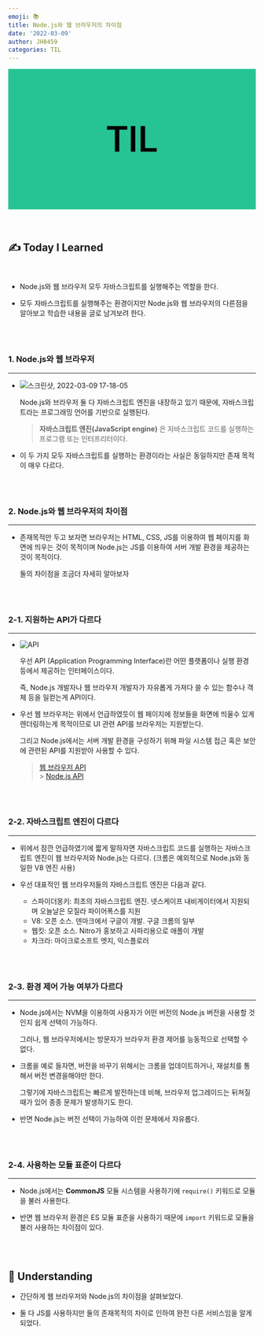 ```yaml
---
emoji: 📚
title: Node.js와 웹 브라우저의 차이점
date: '2022-03-09'
author: JH8459
categories: TIL
---
```


![github-blog.png](../../assets/common/TIL.jpeg)

<br>

## ✍️ **T**oday **I** **L**earned

<br>

- Node.js와 웹 브라우저 모두 자바스크립트를 실행해주는 역할을 한다.

- 모두 자바스크립트를 실행해주는 환경이지만 Node.js와 웹 브라우저의 다른점을 알아보고 학습한 내용을 글로 남겨보려 한다.

<br>
<br>

### 1. Node.js와 웹 브라우저

---

- ![스크린샷, 2022-03-09 17-18-05](https://user-images.githubusercontent.com/83164003/157400661-66decf60-0422-4320-a80e-80d4bf5194db.png)

  Node.js와 브라우저 둘 다 자바스크립트 엔진을 내장하고 있기 때문에, 자바스크립트라는 프로그래밍 언어를 기반으로 실행된다.

  > **자바스크립트 엔진(JavaScript engine)** 은 자바스크립트 코드를 실행하는 프로그램 또는 인터프리터이다.

- 이 두 가지 모두 자바스크립트를 실행하는 환경이라는 사실은 동일하지만 존재 목적이 매우 다르다.

<br>
<br>

### 2. Node.js와 웹 브라우저의 차이점

---

- 존재목적만 두고 보자면 브라우저는 HTML, CSS, JS를 이용하여 웹 페이지를 화면에 띄우는 것이 목적이며 Node.js는 JS를 이용하여 서버 개발 환경을 제공하는 것이 목적이다.

  둘의 차이점을 조금더 자세히 알아보자

<br>
<br>

### 2-1. 지원하는 API가 다르다

---

- ![API](https://user-images.githubusercontent.com/83164003/157400874-eaade652-dab7-4625-bc32-16c8b14b90e8.png)

  우선 API (Application Programming Interface)란 어떤 플랫폼이나 실행 환경 등에서 제공하는 인터페이스이다.

  즉, Node.js 개발자나 웹 브라우저 개발자가 자유롭게 가져다 쓸 수 있는 함수나 객체 등을 일컫는게 API이다.

- 우선 웹 브라우저는 위에서 언급하였듯이 웹 페이지에 정보들을 화면에 띄울수 있게 렌더링하는게 목적이므로 UI 관련 API를 브라우저는 지원받는다.

  그리고 Node.js에서는 서버 개발 환경을 구성하기 위해 파일 시스템 접근 혹은 보안에 관련된 API를 지원받아 사용할 수 있다.

  > <a href="https://developer.mozilla.org/ko/docs/Web/API">웹 브라우저 API</a><br> > <a href=" https://nodejs.org/docs/latest/api/">Node.js API</a>

<br>
<br>

### 2-2. 자바스크립트 엔진이 다르다

---

- 위에서 잠깐 언급하였기에 짧게 말하자면 자바스크립트 코드를 실행하는 자바스크립트 엔진이 웹 브라우저와 Node.js는 다르다. (크롬은 예외적으로 Node.js와 동일한 V8 엔진 사용)

- 우선 대표적인 웹 브라우저들의 자바스크립트 엔진은 다음과 같다.

  - 스파이더몽키: 최초의 자바스크립트 엔진. 넷스케이프 내비게이터에서 지원되며 오늘날은 모질라 파이어폭스를 지원
  - V8: 오픈 소스. 덴마크에서 구글이 개발. 구글 크롬의 일부
  - 웹킷: 오픈 소스. Nitro가 홍보하고 사파리용으로 애플이 개발
  - 차크라: 마이크로소프트 엣지, 익스플로러

<br>
<br>

### 2-3. 환경 제어 가능 여부가 다르다

---

- Node.js에서는 NVM을 이용하여 사용자가 어떤 버전의 Node.js 버전을 사용할 것인지 쉽게 선택이 가능하다.

  그러나, 웹 브라우저에서는 방문자가 브라우저 환경 제어를 능동적으로 선택할 수 없다.

- 크롬을 예로 들자면, 버전을 바꾸기 위해서는 크롬을 업데이트하거나, 재설치를 통해서 버전 변경을해야만 한다.

  그렇기에 자바스크립트는 빠르게 발전하는데 비해, 브라우저 업그레이드는 뒤쳐질 때가 있어 종종 문제가 발생하기도 한다.

- 반면 Node.js는 버전 선택이 가능하여 이런 문제에서 자유롭다.

<br>
<br>

### 2-4. 사용하는 모듈 표준이 다르다

---

- Node.js에서는 **CommonJS** 모듈 시스템을 사용하기에 `require()` 키워드로 모듈을 불러 사용한다.

- 반면 웹 브라우저 환경은 ES 모듈 표준을 사용하기 때문에 `import` 키워드로 모듈을 불러 사용하는 차이점이 있다.

<br>
<br>

## 🤔 Understanding

- 간단하게 웹 브라우저와 Node.js의 차이점을 살펴보았다.

- 둘 다 JS를 사용하지만 둘의 존재목적의 차이로 인하여 완전 다른 서비스임을 알게 되었다.

<br>
<br>

```toc

```
